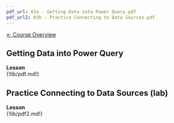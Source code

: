 ```yaml
---
pdf_url: 03a - Getting Data into Power Query.pdf
pdf_url2: 03b - Practice Connecting to Data Sources.pdf
---
```


[&#x2190; Course Overview](../../1-Overview/overview.md)
## Getting Data into Power Query

**Lesson**  
{!lib/pdf.md!}

## Practice Connecting to Data Sources (lab)

**Lesson**  
{!lib/pdf2.md!}
